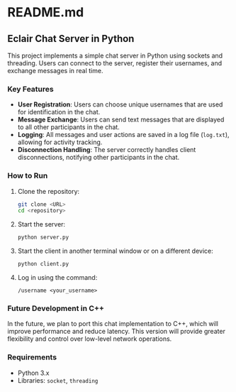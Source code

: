 # README.md

## Eclair Chat Server in Python

This project implements a simple chat server in Python using sockets and threading. Users can connect to the server, register their usernames, and exchange messages in real time.

### Key Features

- **User Registration**: Users can choose unique usernames that are used for identification in the chat.
- **Message Exchange**: Users can send text messages that are displayed to all other participants in the chat.
- **Logging**: All messages and user actions are saved in a log file (`log.txt`), allowing for activity tracking.
- **Disconnection Handling**: The server correctly handles client disconnections, notifying other participants in the chat.

### How to Run

1. Clone the repository:
   ```bash
   git clone <URL>
   cd <repository>
   ```

2. Start the server:
   ```bash
   python server.py
   ```

3. Start the client in another terminal window or on a different device:
   ```bash
   python client.py
   ```

4. Log in using the command:
   ```
   /username <your_username>
   ```

### Future Development in C++

In the future, we plan to port this chat implementation to C++, which will improve performance and reduce latency. This version will provide greater flexibility and control over low-level network operations.

### Requirements

- Python 3.x
- Libraries: `socket`, `threading`
